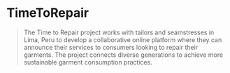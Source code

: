 # TimeToRepair
> The Time to Repair project works with tailors and seamstresses in Lima, Peru to develop a collaborative online platform where they can announce their services to consumers looking to repair their garments. The project connects diverse generations to achieve more sustainable garment consumption practices.
